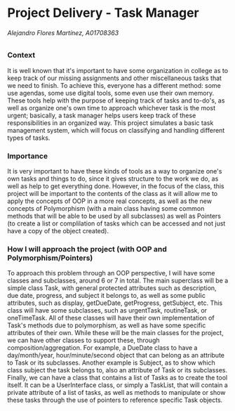 # Project Delivery - Task Manager
###### Alejandro Flores Martínez, A01708363

### Context
It is well known that it's important to have some organization in college as to keep track of our missing assignments and other miscellaneous tasks that we need to finish. To achieve this, everyone has a different method: some use agendas, some use digital tools, some even use their own memory. These tools help with the purpose of keeping track of tasks and to-do's, as well as organize one's own time to approach whichever task is the most urgent; basically, a task manager helps users keep track of these responsibilities in an organized way. This project simulates a basic task management system, which will focus on classifying and handling different types of tasks.

### Importance
It is very important to have these kinds of tools as a way to organize one's own tasks and things to do, since it gives structure to the work we do, as well as help to get everything done. However, in the focus of the class, this project will be important to the contents of the class as it will allow me to apply the concepts of OOP in a more real concepts, as well as the new concepts of Polymorphism (with a main class having some common methods that will be able to be used by all subclasses) as well as Pointers (to create a list or complilation of tasks which can be accessed and not just have a copy of the object created). 

### How I will approach the project (with OOP and Polymorphism/Pointers)
To approach this problem through an OOP perspective, I will have some classes and subclasses, around 6 or 7 in total. The main superclass will be a simple class Task, with general protected attributes such as description, due date, progress, and subject it belongs to, as well as some public attributes, such as display, getDueDate, getProgress, getSubject, etc. This class will have some subclasses, such as urgentTask, routineTask, or oneTimeTask. All of these classes will have their own implementation of Task's methods due to polymorphism, as well as have some specific attributes of their own. While these will be the main classes for the project, we can have other classes to support these, through composition/aggregation. For example, a DueDate class to have a day/month/year, hour/minute/second object that can belong as an attribute to Task or its subclasses. Another example is Subject, as to show which class subject the task belongs to, also an attribute of Task or its subclasses. Finally, we can have a class that contains a list of Tasks as to create the tool itself. It can be a UserInterface class, or simply a TaskList, that will contain a private attribute of a list of tasks, as well as methods to manipulate or show these tasks through the use of pointers to reference specific Task objects. 
